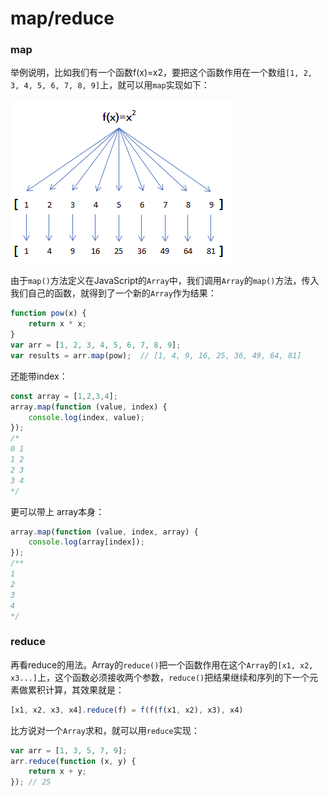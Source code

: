# map/reduce

### map

举例说明，比如我们有一个函数f(x)=x2，要把这个函数作用在一个数组`[1, 2, 3, 4, 5, 6, 7, 8, 9]`上，就可以用`map`实现如下：

![1566489594455](assets/1566489594455.png)

由于`map()`方法定义在JavaScript的`Array`中，我们调用`Array`的`map()`方法，传入我们自己的函数，就得到了一个新的`Array`作为结果：

```javascript
function pow(x) {
    return x * x;
}
var arr = [1, 2, 3, 4, 5, 6, 7, 8, 9];
var results = arr.map(pow);  // [1, 4, 9, 16, 25, 36, 49, 64, 81]
```

还能带index：

```javascript
const array = [1,2,3,4];
array.map(function (value, index) {
    console.log(index, value);
});
/*
0 1
1 2
2 3
3 4
*/
```

更可以带上 array本身：

```javascript
array.map(function (value, index, array) {
    console.log(array[index]);
});
/**
1
2
3
4
*/
```

### reduce

再看reduce的用法。Array的`reduce()`把一个函数作用在这个`Array`的`[x1, x2, x3...]`上，这个函数必须接收两个参数，`reduce()`把结果继续和序列的下一个元素做累积计算，其效果就是：

```javascript
[x1, x2, x3, x4].reduce(f) = f(f(f(x1, x2), x3), x4)
```

比方说对一个`Array`求和，就可以用`reduce`实现：

```javascript
var arr = [1, 3, 5, 7, 9];
arr.reduce(function (x, y) {
    return x + y;
}); // 25
```

